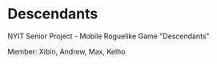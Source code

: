 # Descendants

NYIT Senior Project - Mobile Roguelike Game "Descendants"

Member: Xibin, Andrew, Max, Kelho
